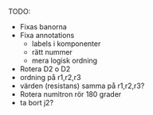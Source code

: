 TODO:
* Fixas banorna
* Fixa annotations 
    * labels i komponenter
    * rätt nummer
    * mera logisk ordning
* Rotera D2 o D2
* ordning på r1,r2,r3
* värden (resistans) samma på r1,r2,r3?
* Rotera numitron rör 180 grader
* ta bort j2?
